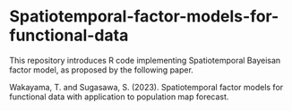 # Spatiotemporal-factor-models-for-functional-data


This repository introduces R code implementing Spatiotemporal Bayeisan factor model, as proposed by the following paper.

Wakayama, T. and Sugasawa, S. (2023). Spatiotemporal factor models for functional data with application to population map forecast.


